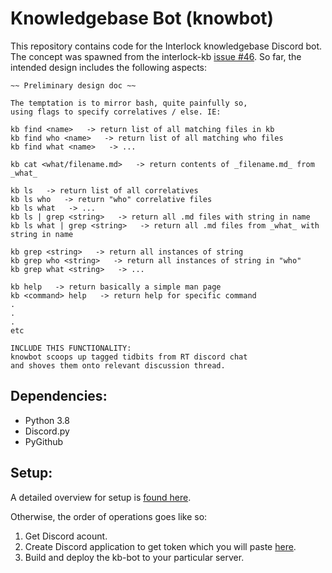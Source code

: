 
# Knowledgebase Bot (knowbot)

This repository contains code for the Interlock knowledgebase Discord bot. The concept was spawned from the interlock-kb [issue #46](https://github.com/interlock-network/interlock-kb/issues/46). So far, the intended design includes the following aspects:

```
~~ Preliminary design doc ~~

The temptation is to mirror bash, quite painfully so,
using flags to specify correlatives / else. IE:

kb find <name>   -> return list of all matching files in kb
kb find who <name>   -> return list of all matching who files
kb find what <name>   -> ...

kb cat <what/filename.md>   -> return contents of _filename.md_ from _what_

kb ls   -> return list of all correlatives
kb ls who   -> return "who" correlative files
kb ls what   -> ...
kb ls | grep <string>   -> return all .md files with string in name
kb ls what | grep <string>   -> return all .md files from _what_ with string in name

kb grep <string>   -> return all instances of string
kb grep who <string>   -> return all instances of string in "who"
kb grep what <string>   -> ...

kb help   -> return basically a simple man page
kb <command> help   -> return help for specific command
.
.
.
etc
```
```
INCLUDE THIS FUNCTIONALITY:
knowbot scoops up tagged tidbits from RT discord chat
and shoves them onto relevant discussion thread.
```
## Dependencies:

- Python 3.8
- Discord.py
- PyGithub

## Setup:

A detailed overview for setup is [found here](https://realpython.com/how-to-make-a-discord-bot-python/).

Otherwise, the order of operations goes like so:

1. Get Discord acount.
2. Create Discord application to get token which you will paste [here]().
3. Build and deploy the kb-bot to your particular server.
